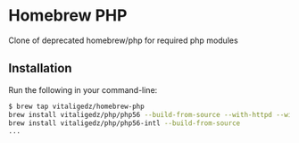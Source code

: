 # Homebrew PHP

Clone of deprecated homebrew/php for required php modules

## Installation

Run the following in your command-line:

```sh
$ brew tap vitaligedz/homebrew-php
brew install vitaligedz/php/php56 --build-from-source --with-httpd --with-thread-safety
brew install vitaligedz/php/php56-intl --build-from-source
...
```
